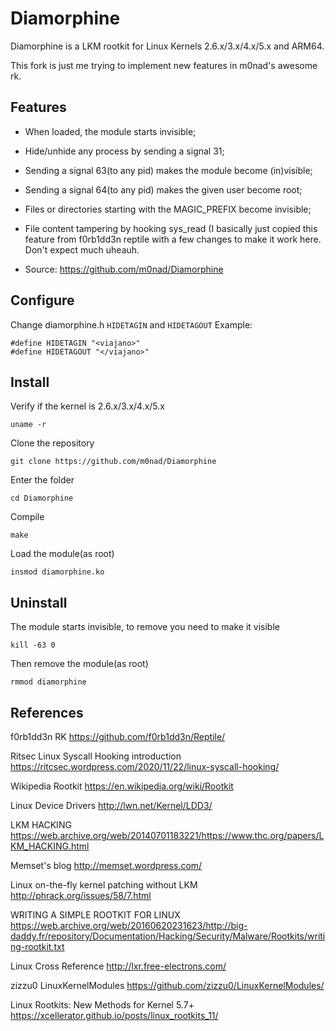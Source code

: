Diamorphine
===========

Diamorphine is a LKM rootkit for Linux Kernels 2.6.x/3.x/4.x/5.x and ARM64.

This fork is just me trying to implement new features in m0nad's awesome rk.

Features
--

- When loaded, the module starts invisible;

- Hide/unhide any process by sending a signal 31;

- Sending a signal 63(to any pid) makes the module become (in)visible;

- Sending a signal 64(to any pid) makes the given user become root;

- Files or directories starting with the MAGIC_PREFIX become invisible;

- File content tampering by hooking sys_read (I basically just copied this feature from f0rb1dd3n reptile with a few changes to make it work here. Don't expect much uheauh.  

- Source: https://github.com/m0nad/Diamorphine

Configure
--

Change diamorphine.h `HIDETAGIN` and `HIDETAGOUT` 
Example: 
```
#define HIDETAGIN "<viajano>"
#define HIDETAGOUT "</viajano>"

```
Install
--

Verify if the kernel is 2.6.x/3.x/4.x/5.x
```
uname -r
```

Clone the repository
```
git clone https://github.com/m0nad/Diamorphine
```

Enter the folder
```
cd Diamorphine
```

Compile
```
make
```

Load the module(as root)
```
insmod diamorphine.ko
```

Uninstall
--

The module starts invisible, to remove you need to make it visible
```
kill -63 0
```

Then remove the module(as root)
```
rmmod diamorphine
```

References
--
f0rb1dd3n RK 
https://github.com/f0rb1dd3n/Reptile/

Ritsec Linux Syscall Hooking introduction
https://ritcsec.wordpress.com/2020/11/22/linux-syscall-hooking/

Wikipedia Rootkit
https://en.wikipedia.org/wiki/Rootkit

Linux Device Drivers
http://lwn.net/Kernel/LDD3/

LKM HACKING
https://web.archive.org/web/20140701183221/https://www.thc.org/papers/LKM_HACKING.html

Memset's blog
http://memset.wordpress.com/

Linux on-the-fly kernel patching without LKM
http://phrack.org/issues/58/7.html

WRITING A SIMPLE ROOTKIT FOR LINUX
https://web.archive.org/web/20160620231623/http://big-daddy.fr/repository/Documentation/Hacking/Security/Malware/Rootkits/writing-rootkit.txt

Linux Cross Reference
http://lxr.free-electrons.com/

zizzu0 LinuxKernelModules
https://github.com/zizzu0/LinuxKernelModules/

Linux Rootkits: New Methods for Kernel 5.7+
https://xcellerator.github.io/posts/linux_rootkits_11/
